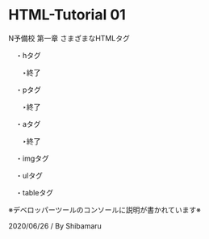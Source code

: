 # HTML-Tutorial 01
N予備校 第一章 さまざまなHTMLタグ

　・hタグ

　　‣終了

　・pタグ

　　‣終了

　・aタグ

　　‣終了

　・imgタグ

　・ulタグ

　・tableタグ

※デベロッパーツールのコンソールに説明が書かれています※

2020/06/26 / By Shibamaru